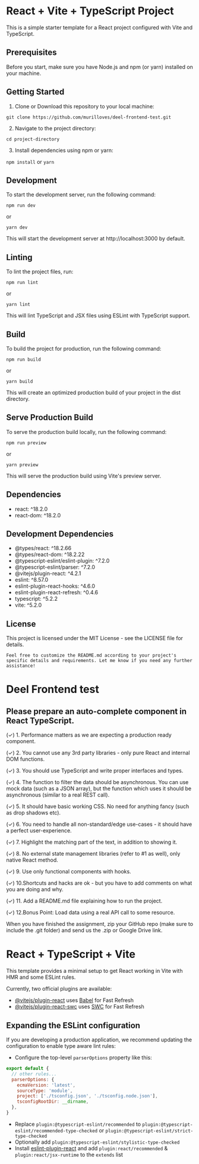 # React + Vite + TypeScript Project

This is a simple starter template for a React project configured with Vite and TypeScript.

## Prerequisites

Before you start, make sure you have Node.js and npm (or yarn) installed on your machine.

## Getting Started

1. Clone or Download this repository to your local machine:

```
git clone https://github.com/murilloves/deel-frontend-test.git
```

2. Navigate to the project directory:

```
cd project-directory
```

3. Install dependencies using npm or yarn:

`npm install`  or  `yarn`


## Development
To start the development server, run the following command:

`npm run dev`

   or

`yarn dev`

This will start the development server at http://localhost:3000 by default.

## Linting
To lint the project files, run:

`npm run lint`

   or

`yarn lint`

This will lint TypeScript and JSX files using ESLint with TypeScript support.



## Build
To build the project for production, run the following command:

`npm run build`

  or

`yarn build`

This will create an optimized production build of your project in the dist directory.

## Serve Production Build

To serve the production build locally, run the following command:

`npm run preview`

  or

`yarn preview`

This will serve the production build using Vite's preview server.

## Dependencies
- react: ^18.2.0
- react-dom: ^18.2.0

## Development Dependencies
- @types/react: ^18.2.66
- @types/react-dom: ^18.2.22
- @typescript-eslint/eslint-plugin: ^7.2.0
- @typescript-eslint/parser: ^7.2.0
- @vitejs/plugin-react: ^4.2.1
- eslint: ^8.57.0
- eslint-plugin-react-hooks: ^4.6.0
- eslint-plugin-react-refresh: ^0.4.6
- typescript: ^5.2.2
- vite: ^5.2.0

## License

This project is licensed under the MIT License - see the LICENSE file for details.

```Feel free to customize the README.md according to your project's specific details and requirements. Let me know if you need any further assistance!```


# Deel Frontend test

## Please prepare an auto-complete component in React TypeScript.

(✓)  1. Performance matters as we are expecting a production ready
component.

(✓)  2. You cannot use any 3rd party libraries - only pure React and internal
DOM functions.

(✓)  3. You should use TypeScript and write proper interfaces and types.

(✓)  4. The function to filter the data should be asynchronous. You can use
mock data (such as a JSON array), but the function which uses it
should be asynchronous (similar to a real REST call).

(✓)  5. It should have basic working CSS. No need for anything fancy (such
as drop shadows etc).

(✓)  6. You need to handle all non-standard/edge use-cases - it should have
a perfect user-experience.

(✓)  7. Highlight the matching part of the text, in addition to showing it.

(✓)  8. No external state management libraries (refer to #1 as well), only
native React method.

(✓)  9. Use only functional components with hooks.

(✓)  10.Shortcuts and hacks are ok - but you have to add comments on what
you are doing and why.

(✓)  11. Add a README.md file explaining how to run the project.

(✓)  12.Bonus Point: Load data using a real API call to some resource.


When you have finished the assignment, zip your GitHub repo
(make sure to include the .git folder) and send us the .zip or
Google Drive link.



# React + TypeScript + Vite

This template provides a minimal setup to get React working in Vite with HMR and some ESLint rules.

Currently, two official plugins are available:

- [@vitejs/plugin-react](https://github.com/vitejs/vite-plugin-react/blob/main/packages/plugin-react/README.md) uses [Babel](https://babeljs.io/) for Fast Refresh
- [@vitejs/plugin-react-swc](https://github.com/vitejs/vite-plugin-react-swc) uses [SWC](https://swc.rs/) for Fast Refresh

## Expanding the ESLint configuration

If you are developing a production application, we recommend updating the configuration to enable type aware lint rules:

- Configure the top-level `parserOptions` property like this:

```js
export default {
  // other rules...
  parserOptions: {
    ecmaVersion: 'latest',
    sourceType: 'module',
    project: ['./tsconfig.json', './tsconfig.node.json'],
    tsconfigRootDir: __dirname,
  },
}
```

- Replace `plugin:@typescript-eslint/recommended` to `plugin:@typescript-eslint/recommended-type-checked` or `plugin:@typescript-eslint/strict-type-checked`
- Optionally add `plugin:@typescript-eslint/stylistic-type-checked`
- Install [eslint-plugin-react](https://github.com/jsx-eslint/eslint-plugin-react) and add `plugin:react/recommended` & `plugin:react/jsx-runtime` to the `extends` list

